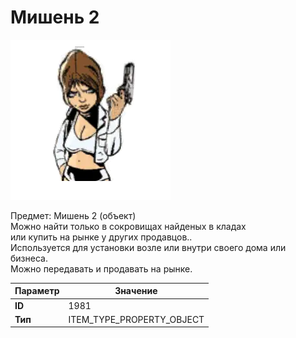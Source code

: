 # Мишень 2

![Item Image](../img/1981.webp?raw=true)

Предмет: Мишень 2 (объект)<br>Можно найти только в сокровищах найденых в кладах<br>или купить на рынке у других продавцов..<br>Используется для установки возле или внутри своего дома или бизнеса.<br>Можно передавать и продавать на рынке.


| Параметр | Значение |
|----------|----------|
| **ID** | 1981 |
| **Тип** | ITEM_TYPE_PROPERTY_OBJECT |

